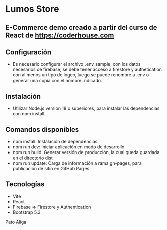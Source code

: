# Lumos  Store
## E-Commerce demo creado a partir del curso de React de https://coderhouse.com

## Configuración
- Es necesario configurar el archivo .env_sample, con los datos necesarios de firebase, se debe tener acceso a firestore y authetication con al menos un tipo de logeo, luego se puede renombre a .env o generar una copia con el nombre indicado.

## Instalación
- Utilizar Node.js version 18 o superiores, para instalar las dependencias con npm install.

## Comandos disponibles
- npm install: Instalación de dependencias
- npm run dev: Iniciar aplicación en modo  de desarrollo
- npm run build: Generar versión de producción, la cual queda guardada en el directorio dist
- npm run update: Carga de información a rama gh-pages, para publicación de sitio en GitHub Pages

## Tecnologías
- Vite
- React
- Firebase => Firestore y Authentication
- Bootstrap 5.3

Pato Aliga